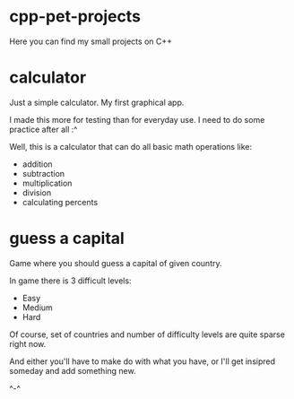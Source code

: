 # cpp-pet-projects
Here you can find my small projects on C++

# calculator
Just a simple calculator. My first graphical app.

I made this more for testing than for everyday use. I need to do some practice after all :^

Well, this is a calculator that can do all basic math operations like:
- addition
- subtraction
- multiplication
- division
- calculating percents
# guess a capital
Game where you should guess a capital of given country.

In game there is 3 difficult levels:
- Easy
- Medium
- Hard

Of course, set of countries and number of difficulty levels are quite sparse right now.

And either you'll have to make do with what you have, or I'll get insipred someday and add something new.

^-^
